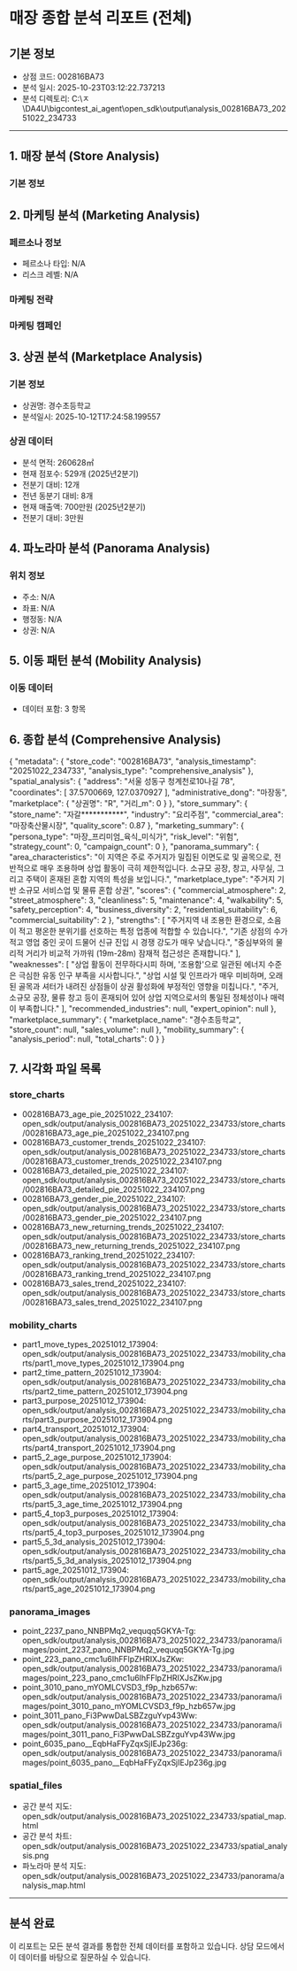# 매장 종합 분석 리포트 (전체)

## 기본 정보
- 상점 코드: 002816BA73
- 분석 일시: 2025-10-23T03:12:22.737213
- 분석 디렉토리: C:\ㅈ\DA4U\bigcontest_ai_agent\open_sdk\output\analysis_002816BA73_20251022_234733

---

## 1. 매장 분석 (Store Analysis)

### 기본 정보
## 2. 마케팅 분석 (Marketing Analysis)

### 페르소나 정보
- 페르소나 타입: N/A
- 리스크 레벨: N/A

### 마케팅 전략

### 마케팅 캠페인
## 3. 상권 분석 (Marketplace Analysis)

### 기본 정보
- 상권명: 경수초등학교
- 분석일시: 2025-10-12T17:24:58.199557

### 상권 데이터
- 분석 면적: 260628㎡
- 현재 점포수: 529개 (2025년2분기)
- 전분기 대비: 12개
- 전년 동분기 대비: 8개
- 현재 매출액: 700만원 (2025년2분기)
- 전분기 대비: 3만원

## 4. 파노라마 분석 (Panorama Analysis)

### 위치 정보
- 주소: N/A
- 좌표: N/A
- 행정동: N/A
- 상권: N/A

## 5. 이동 패턴 분석 (Mobility Analysis)

### 이동 데이터
- 데이터 포함: 3 항목

## 6. 종합 분석 (Comprehensive Analysis)

{
  "metadata": {
    "store_code": "002816BA73",
    "analysis_timestamp": "20251022_234733",
    "analysis_type": "comprehensive_analysis"
  },
  "spatial_analysis": {
    "address": "서울 성동구 청계천로10나길 78",
    "coordinates": [
      37.5700669,
      127.0370927
    ],
    "administrative_dong": "마장동",
    "marketplace": {
      "상권명": "R",
      "거리_m": 0
    }
  },
  "store_summary": {
    "store_name": "자갈***********",
    "industry": "요리주점",
    "commercial_area": "마장축산물시장",
    "quality_score": 0.87
  },
  "marketing_summary": {
    "persona_type": "마장_프리미엄_육식_미식가",
    "risk_level": "위험",
    "strategy_count": 0,
    "campaign_count": 0
  },
  "panorama_summary": {
    "area_characteristics": "이 지역은 주로 주거지가 밀집된 이면도로 및 골목으로, 전반적으로 매우 조용하며 상업 활동이 극히 제한적입니다. 소규모 공장, 창고, 사무실, 그리고 주택이 혼재된 혼합 지역의 특성을 보입니다.",
    "marketplace_type": "주거지 기반 소규모 서비스업 및 물류 혼합 상권",
    "scores": {
      "commercial_atmosphere": 2,
      "street_atmosphere": 3,
      "cleanliness": 5,
      "maintenance": 4,
      "walkability": 5,
      "safety_perception": 4,
      "business_diversity": 2,
      "residential_suitability": 6,
      "commercial_suitability": 2
    },
    "strengths": [
      "주거지역 내 조용한 환경으로, 소음이 적고 평온한 분위기를 선호하는 특정 업종에 적합할 수 있습니다.",
      "기존 상점의 수가 적고 영업 중인 곳이 드물어 신규 진입 시 경쟁 강도가 매우 낮습니다.",
      "중심부와의 물리적 거리가 비교적 가까워 (19m-28m) 잠재적 접근성은 존재합니다."
    ],
    "weaknesses": [
      "상업 활동이 전무하다시피 하며, '조용함'으로 일관된 에너지 수준은 극심한 유동 인구 부족을 시사합니다.",
      "상업 시설 및 인프라가 매우 미비하며, 오래된 골목과 셔터가 내려진 상점들이 상권 활성화에 부정적인 영향을 미칩니다.",
      "주거, 소규모 공장, 물류 창고 등이 혼재되어 있어 상업 지역으로서의 통일된 정체성이나 매력이 부족합니다."
    ],
    "recommended_industries": null,
    "expert_opinion": null
  },
  "marketplace_summary": {
    "marketplace_name": "경수초등학교",
    "store_count": null,
    "sales_volume": null
  },
  "mobility_summary": {
    "analysis_period": null,
    "total_charts": 0
  }
}

## 7. 시각화 파일 목록

### store_charts
- 002816BA73_age_pie_20251022_234107: open_sdk/output/analysis_002816BA73_20251022_234733/store_charts/002816BA73_age_pie_20251022_234107.png
- 002816BA73_customer_trends_20251022_234107: open_sdk/output/analysis_002816BA73_20251022_234733/store_charts/002816BA73_customer_trends_20251022_234107.png
- 002816BA73_detailed_pie_20251022_234107: open_sdk/output/analysis_002816BA73_20251022_234733/store_charts/002816BA73_detailed_pie_20251022_234107.png
- 002816BA73_gender_pie_20251022_234107: open_sdk/output/analysis_002816BA73_20251022_234733/store_charts/002816BA73_gender_pie_20251022_234107.png
- 002816BA73_new_returning_trends_20251022_234107: open_sdk/output/analysis_002816BA73_20251022_234733/store_charts/002816BA73_new_returning_trends_20251022_234107.png
- 002816BA73_ranking_trend_20251022_234107: open_sdk/output/analysis_002816BA73_20251022_234733/store_charts/002816BA73_ranking_trend_20251022_234107.png
- 002816BA73_sales_trend_20251022_234107: open_sdk/output/analysis_002816BA73_20251022_234733/store_charts/002816BA73_sales_trend_20251022_234107.png
### mobility_charts
- part1_move_types_20251012_173904: open_sdk/output/analysis_002816BA73_20251022_234733/mobility_charts/part1_move_types_20251012_173904.png
- part2_time_pattern_20251012_173904: open_sdk/output/analysis_002816BA73_20251022_234733/mobility_charts/part2_time_pattern_20251012_173904.png
- part3_purpose_20251012_173904: open_sdk/output/analysis_002816BA73_20251022_234733/mobility_charts/part3_purpose_20251012_173904.png
- part4_transport_20251012_173904: open_sdk/output/analysis_002816BA73_20251022_234733/mobility_charts/part4_transport_20251012_173904.png
- part5_2_age_purpose_20251012_173904: open_sdk/output/analysis_002816BA73_20251022_234733/mobility_charts/part5_2_age_purpose_20251012_173904.png
- part5_3_age_time_20251012_173904: open_sdk/output/analysis_002816BA73_20251022_234733/mobility_charts/part5_3_age_time_20251012_173904.png
- part5_4_top3_purposes_20251012_173904: open_sdk/output/analysis_002816BA73_20251022_234733/mobility_charts/part5_4_top3_purposes_20251012_173904.png
- part5_5_3d_analysis_20251012_173904: open_sdk/output/analysis_002816BA73_20251022_234733/mobility_charts/part5_5_3d_analysis_20251012_173904.png
- part5_age_20251012_173904: open_sdk/output/analysis_002816BA73_20251022_234733/mobility_charts/part5_age_20251012_173904.png
### panorama_images
- point_2237_pano_NNBPMq2_vequqq5GKYA-Tg: open_sdk/output/analysis_002816BA73_20251022_234733/panorama/images/point_2237_pano_NNBPMq2_vequqq5GKYA-Tg.jpg
- point_223_pano_cmc1u6IhFFlpZHRIXJsZKw: open_sdk/output/analysis_002816BA73_20251022_234733/panorama/images/point_223_pano_cmc1u6IhFFlpZHRIXJsZKw.jpg
- point_3010_pano_mYOMLCVSD3_f9p_hzb657w: open_sdk/output/analysis_002816BA73_20251022_234733/panorama/images/point_3010_pano_mYOMLCVSD3_f9p_hzb657w.jpg
- point_3011_pano_Fi3PwwDaLSBZzguYvp43Ww: open_sdk/output/analysis_002816BA73_20251022_234733/panorama/images/point_3011_pano_Fi3PwwDaLSBZzguYvp43Ww.jpg
- point_6035_pano__EqbHaFFyZqxSjIEJp236g: open_sdk/output/analysis_002816BA73_20251022_234733/panorama/images/point_6035_pano__EqbHaFFyZqxSjIEJp236g.jpg
### spatial_files
- 공간 분석 지도: open_sdk/output/analysis_002816BA73_20251022_234733/spatial_map.html
- 공간 분석 차트: open_sdk/output/analysis_002816BA73_20251022_234733/spatial_analysis.png
- 파노라마 분석 지도: open_sdk/output/analysis_002816BA73_20251022_234733/panorama/analysis_map.html

---

## 분석 완료
이 리포트는 모든 분석 결과를 통합한 전체 데이터를 포함하고 있습니다.
상담 모드에서 이 데이터를 바탕으로 질문하실 수 있습니다.
